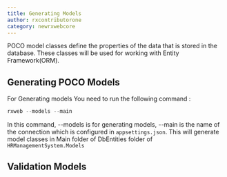 ```yaml
---
title: Generating Models
author: rxcontributorone
category: newrxwebcore  
---
```


POCO model classes define the properties of the data that is stored in the database. These classes will be used for working with Entity Framework(ORM).   

## Generating POCO Models
For Generating models You need to run the following command : 

```js
rxweb --models --main 
```

In this command, --models is for generating models, --main is the name of the connection which is configured in `appsettings.json`.
This will generate model classes in Main folder of DbEntities folder of `HRManagementSystem.Models`
    
## Validation Models

